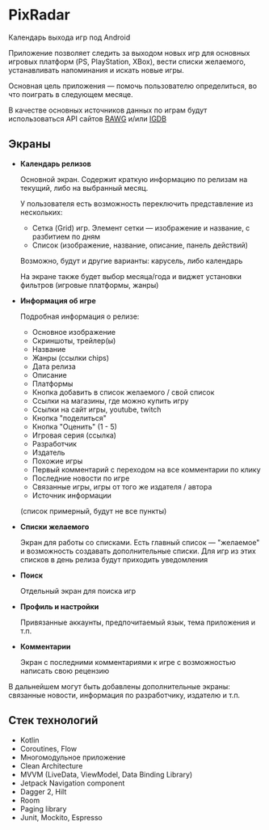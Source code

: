 # PixRadar

Календарь выхода игр под Android

Приложение позволяет следить за выходом новых игр для основных игровых платформ (PS, PlayStation, XBox),
вести списки желаемого, устанавливать напоминания и искать новые игры.

Основная цель приложения — помочь пользователю определиться, во что поиграть в следующем месяце.

В качестве основных источников данных по играм будут использоваться API сайтов [RAWG](https://rawg.io/apidocs) и/или [IGDB](https://www.igdb.com/api)

## Экраны

- **Календарь релизов**

  Основной экран. Содержит краткую информацию по релизам на текущий, либо на выбранный месяц.

  У пользователя есть возможность переключить представление из нескольких:
  - Сетка (Grid) игр. Элемент сетки — изображение и название, с разбитием по дням
  - Список (изображение, название, описание, панель действий)

  Возможно, будут и другие варианты: карусель, либо календарь

  На экране также будет выбор месяца/года и виджет установки фильтров (игровые платформы, жанры)

- **Информация об игре**

  Подробная информация о релизе:
  - Основное изображение
  - Скриншоты, трейлер(ы)
  - Название
  - Жанры (ссылки chips)
  - Дата релиза
  - Описание
  - Платформы
  - Кнопка добавить в список желаемого / свой список
  - Ссылки на магазины, где можно купить игру
  - Ссылки на сайт игры, youtube, twitch
  - Кнопка "поделиться"
  - Кнопка "Оценить" (1 - 5)
  - Игровая серия (ссылка)
  - Разработчик
  - Издатель
  - Похожие игры
  - Первый комментарий с переходом на все комментарии по клику
  - Последние новости по игре
  - Связанные игры, игры от того же издателя / автора
  - Источник информации

  (список примерный, будут не все пункты)

- **Списки желаемого**

  Экран для работы со списками. Есть главный список — "желаемое" и
  возможность создавать дополнительные списки. Для игр из этих списков в день релиза будут приходить уведомления

- **Поиск**

  Отдельный экран для поиска игр

- **Профиль и настройки**

  Привязанные аккаунты, предпочитаемый язык, тема приложения и т.п.

- **Комментарии**

  Экран с последними комментариями к игре с возможностью написать свою рецензию

В дальнейшем могут быть добавлены дополнительные экраны: связанные новости, информация по разработчику,
издателю и т.п.

## Стек технологий

- Kotlin
- Coroutines, Flow
- Многомодульное приложение
- Clean Architecture
- MVVM (LiveData, ViewModel, Data Binding Library)
- Jetpack Navigation component
- Dagger 2, Hilt
- Room
- Paging library
- Junit, Mockito, Espresso
